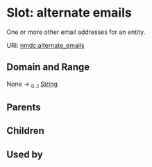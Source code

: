 
# Slot: alternate emails


One or more other email addresses for an entity.

URI: [nmdc:alternate_emails](https://microbiomedata/meta/alternate_emails)


## Domain and Range

None &#8594;  <sub>0..1</sub> [String](types/String.md)

## Parents


## Children


## Used by

